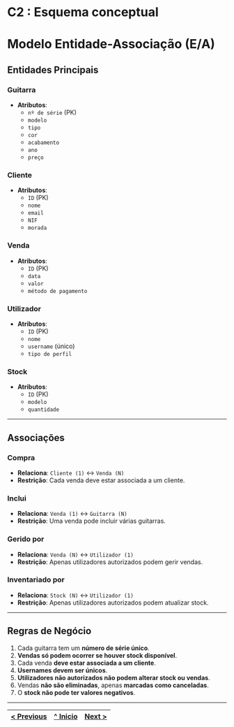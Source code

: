 # C2 : Esquema conceptual

# Modelo Entidade-Associação (E/A)

## Entidades Principais

### **Guitarra**
- **Atributos**:
  - `nº de série` (PK)
  - `modelo`
  - `tipo`
  - `cor`
  - `acabamento`
  - `ano`
  - `preço`

### **Cliente**
- **Atributos**:
  - `ID` (PK)
  - `nome`
  - `email`
  - `NIF`
  - `morada`

### **Venda**
- **Atributos**:
  - `ID` (PK)
  - `data`
  - `valor`
  - `método de pagamento`

### **Utilizador**
- **Atributos**:
  - `ID` (PK)
  - `nome`
  - `username` (único)
  - `tipo de perfil`

### **Stock**
- **Atributos**:
  - `ID` (PK)
  - `modelo`
  - `quantidade`

---

## Associações

### **Compra**
- **Relaciona**: `Cliente (1)` ↔ `Venda (N)`
- **Restrição**: Cada venda deve estar associada a um cliente.

### **Inclui**
- **Relaciona**: `Venda (1)` ↔ `Guitarra (N)`
- **Restrição**: Uma venda pode incluir várias guitarras.

### **Gerido por**
- **Relaciona**: `Venda (N)` ↔ `Utilizador (1)`
- **Restrição**: Apenas utilizadores autorizados podem gerir vendas.

### **Inventariado por**
- **Relaciona**: `Stock (N)` ↔ `Utilizador (1)`
- **Restrição**: Apenas utilizadores autorizados podem atualizar stock.

---

## Regras de Negócio

1. Cada guitarra tem um **número de série único**.
2. **Vendas só podem ocorrer se houver stock disponível**.
3. Cada venda **deve estar associada a um cliente**.
4. **Usernames devem ser únicos**.
5. **Utilizadores não autorizados não podem alterar stock ou vendas**.
6. Vendas **não são eliminadas**, apenas **marcadas como canceladas**.
7. O **stock não pode ter valores negativos**.


---
[< Previous](rebd01.md) | [^ Inicio](rebd00.md) | [Next >](rebd03.md)
:--- | :---: | ---: 
